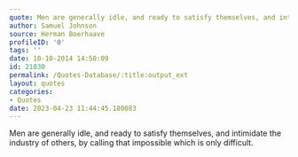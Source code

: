 ```yaml
---
quote: Men are generally idle, and ready to satisfy themselves, and intimidate the industry of others, by calling that impossible which is only difficult.
author: Samuel Johnson
source: Herman Boerhaave
profileID: '0'
tags: ''
date: 10-10-2014 14:50:09
id: 21030
permalink: /Quotes-Database/:title:output_ext
layout: quotes
categories:
- Quotes
date: 2023-04-23 11:44:45.180083
---
```

Men are generally idle, and ready to satisfy themselves, and intimidate the  industry of others, by calling that impossible which is only difficult.